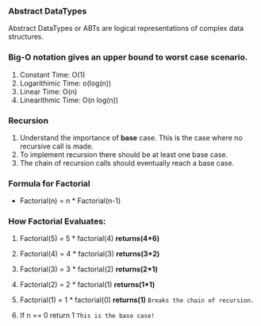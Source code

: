 ### Abstract DataTypes

Abstract DataTypes or ABTs are logical representations of complex data structures.

### Big-O notation gives an upper bound to worst case scenario.

1. Constant Time: O(1)
2. Logarithimic Time: o(log(n))
3. Linear Time: O(n)
4. Linearithmic Time: O(n log(n))

### Recursion

1. Understand the importance of **base** case. This is the case where no recursive call is made.
2. To implement recursion there should be at least one base case.
3. The chain of recursion calls should eventually reach a base case.

### Formula for Factorial 

* Factorial(n) = n * Factorial(n-1)

### How Factorial Evaluates:

1. Factorial(5) = 5 * factorial(4) __returns(4*6)__

2. Factorial(4) = 4 * factorial(3) __returns(3*2)__

3. Factorial(3) = 3 * factorial(2) __returns(2*1)__

4. Factorial(2) = 2 * factorial(1) __returns(1*1)__

5. Factorial(1) = 1 * factorial(0) __returns(1)__  <code>Breaks the chain of recursion.</code>

6. If n == 0 return 1 <code>This is the base case!</code>
